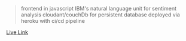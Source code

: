 >frontend in javascript
>IBM's natural language unit for sentiment analysis
>cloudant/couchDb for persistent database
>deployed via heroku with ci/cd pipeline


[Live Link](https://movie-review-dev.herokuapp.com/)
